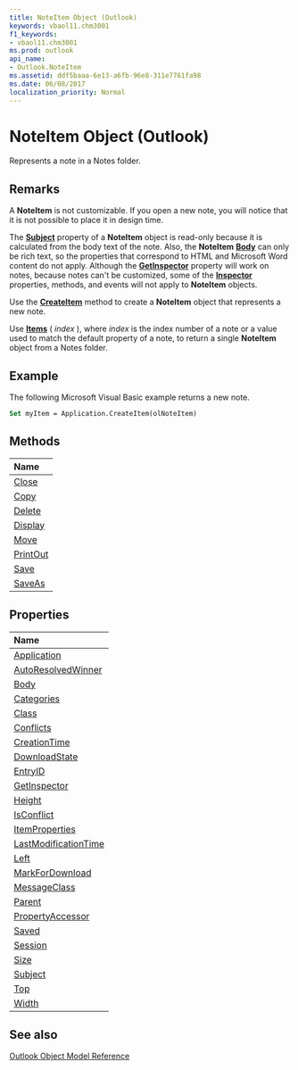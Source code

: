 ```yaml
---
title: NoteItem Object (Outlook)
keywords: vbaol11.chm3001
f1_keywords:
- vbaol11.chm3001
ms.prod: outlook
api_name:
- Outlook.NoteItem
ms.assetid: ddf5baaa-6e13-a6fb-96e8-311e7761fa98
ms.date: 06/08/2017
localization_priority: Normal
---
```



# NoteItem Object (Outlook)

Represents a note in a Notes folder.


## Remarks

A  **NoteItem** is not customizable. If you open a new note, you will notice that it is not possible to place it in design time.

The  **[Subject](Outlook.NoteItem.Subject.md)** property of a **NoteItem** object is read-only because it is calculated from the body text of the note. Also, the **NoteItem** **[Body](Outlook.NoteItem.Body.md)** can only be rich text, so the properties that correspond to HTML and Microsoft Word content do not apply. Although the **[GetInspector](Outlook.NoteItem.GetInspector.md)** property will work on notes, because notes can't be customized, some of the **[Inspector](Outlook.Inspector.md)** properties, methods, and events will not apply to **NoteItem** objects.

Use the  **[CreateItem](Outlook.Application.CreateItem.md)** method to create a **NoteItem** object that represents a new note.

Use  **[Items](Outlook.Items.Item.md)** ( _index_ ), where _index_ is the index number of a note or a value used to match the default property of a note, to return a single **NoteItem** object from a Notes folder.


## Example

 The following Microsoft Visual Basic example returns a new note.


```vb
Set myItem = Application.CreateItem(olNoteItem)
```


## Methods



|Name|
|:-----|
|[Close](Outlook.NoteItem.Close.md)|
|[Copy](Outlook.NoteItem.Copy.md)|
|[Delete](Outlook.NoteItem.Delete.md)|
|[Display](Outlook.NoteItem.Display.md)|
|[Move](Outlook.NoteItem.Move.md)|
|[PrintOut](Outlook.NoteItem.PrintOut.md)|
|[Save](Outlook.NoteItem.Save.md)|
|[SaveAs](Outlook.NoteItem.SaveAs.md)|

## Properties



|Name|
|:-----|
|[Application](Outlook.NoteItem.Application.md)|
|[AutoResolvedWinner](Outlook.NoteItem.AutoResolvedWinner.md)|
|[Body](Outlook.NoteItem.Body.md)|
|[Categories](Outlook.NoteItem.Categories.md)|
|[Class](Outlook.NoteItem.Class.md)|
|[Conflicts](Outlook.NoteItem.Conflicts.md)|
|[CreationTime](Outlook.NoteItem.CreationTime.md)|
|[DownloadState](Outlook.NoteItem.DownloadState.md)|
|[EntryID](Outlook.NoteItem.EntryID.md)|
|[GetInspector](Outlook.NoteItem.GetInspector.md)|
|[Height](Outlook.NoteItem.Height.md)|
|[IsConflict](Outlook.NoteItem.IsConflict.md)|
|[ItemProperties](Outlook.NoteItem.ItemProperties.md)|
|[LastModificationTime](Outlook.NoteItem.LastModificationTime.md)|
|[Left](Outlook.NoteItem.Left.md)|
|[MarkForDownload](Outlook.NoteItem.MarkForDownload.md)|
|[MessageClass](Outlook.NoteItem.MessageClass.md)|
|[Parent](Outlook.NoteItem.Parent.md)|
|[PropertyAccessor](Outlook.NoteItem.PropertyAccessor.md)|
|[Saved](Outlook.NoteItem.Saved.md)|
|[Session](Outlook.NoteItem.Session.md)|
|[Size](Outlook.NoteItem.Size.md)|
|[Subject](Outlook.NoteItem.Subject.md)|
|[Top](Outlook.NoteItem.Top.md)|
|[Width](Outlook.NoteItem.Width.md)|

## See also


[Outlook Object Model Reference](./overview/Outlook/object-model.md)
